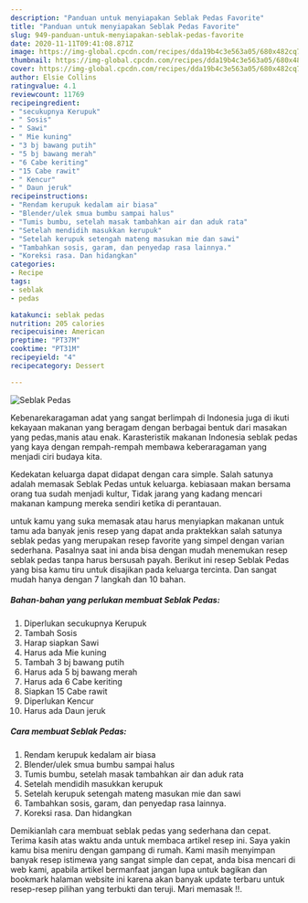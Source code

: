 ```yaml
---
description: "Panduan untuk menyiapakan Seblak Pedas Favorite"
title: "Panduan untuk menyiapakan Seblak Pedas Favorite"
slug: 949-panduan-untuk-menyiapakan-seblak-pedas-favorite
date: 2020-11-11T09:41:08.871Z
image: https://img-global.cpcdn.com/recipes/dda19b4c3e563a05/680x482cq70/seblak-pedas-foto-resep-utama.jpg
thumbnail: https://img-global.cpcdn.com/recipes/dda19b4c3e563a05/680x482cq70/seblak-pedas-foto-resep-utama.jpg
cover: https://img-global.cpcdn.com/recipes/dda19b4c3e563a05/680x482cq70/seblak-pedas-foto-resep-utama.jpg
author: Elsie Collins
ratingvalue: 4.1
reviewcount: 11769
recipeingredient:
- "secukupnya Kerupuk"
- " Sosis"
- " Sawi"
- " Mie kuning"
- "3 bj bawang putih"
- "5 bj bawang merah"
- "6 Cabe keriting"
- "15 Cabe rawit"
- " Kencur"
- " Daun jeruk"
recipeinstructions:
- "Rendam kerupuk kedalam air biasa"
- "Blender/ulek smua bumbu sampai halus"
- "Tumis bumbu, setelah masak tambahkan air dan aduk rata"
- "Setelah mendidih masukkan kerupuk"
- "Setelah kerupuk setengah mateng masukan mie dan sawi"
- "Tambahkan sosis, garam, dan penyedap rasa lainnya."
- "Koreksi rasa. Dan hidangkan"
categories:
- Recipe
tags:
- seblak
- pedas

katakunci: seblak pedas 
nutrition: 205 calories
recipecuisine: American
preptime: "PT37M"
cooktime: "PT31M"
recipeyield: "4"
recipecategory: Dessert

---
```



![Seblak Pedas](https://img-global.cpcdn.com/recipes/dda19b4c3e563a05/680x482cq70/seblak-pedas-foto-resep-utama.jpg)

Kebenarekaragaman adat yang sangat berlimpah di Indonesia juga di ikuti kekayaan makanan yang beragam dengan berbagai bentuk dari masakan yang pedas,manis atau enak. Karasteristik makanan Indonesia seblak pedas yang kaya dengan rempah-rempah membawa keberaragaman yang menjadi ciri budaya kita.




Kedekatan keluarga dapat didapat dengan cara simple. Salah satunya adalah memasak Seblak Pedas untuk keluarga. kebiasaan makan bersama orang tua sudah menjadi kultur, Tidak jarang yang kadang mencari makanan kampung mereka sendiri ketika di perantauan.

untuk kamu yang suka memasak atau harus menyiapkan makanan untuk tamu ada banyak jenis resep yang dapat anda praktekkan salah satunya seblak pedas yang merupakan resep favorite yang simpel dengan varian sederhana. Pasalnya saat ini anda bisa dengan mudah menemukan resep seblak pedas tanpa harus bersusah payah.
Berikut ini resep Seblak Pedas yang bisa kamu tiru untuk disajikan pada keluarga tercinta. Dan sangat mudah hanya dengan 7 langkah dan 10 bahan.


<!--inarticleads1-->

##### Bahan-bahan yang perlukan membuat Seblak Pedas:

1. Diperlukan secukupnya Kerupuk
1. Tambah  Sosis
1. Harap siapkan  Sawi
1. Harus ada  Mie kuning
1. Tambah 3 bj bawang putih
1. Harus ada 5 bj bawang merah
1. Harus ada 6 Cabe keriting
1. Siapkan 15 Cabe rawit
1. Diperlukan  Kencur
1. Harus ada  Daun jeruk




<!--inarticleads2-->

##### Cara membuat  Seblak Pedas:

1. Rendam kerupuk kedalam air biasa
1. Blender/ulek smua bumbu sampai halus
1. Tumis bumbu, setelah masak tambahkan air dan aduk rata
1. Setelah mendidih masukkan kerupuk
1. Setelah kerupuk setengah mateng masukan mie dan sawi
1. Tambahkan sosis, garam, dan penyedap rasa lainnya.
1. Koreksi rasa. Dan hidangkan




Demikianlah cara membuat seblak pedas yang sederhana dan cepat. Terima kasih atas waktu anda untuk membaca artikel resep ini. Saya yakin kamu bisa meniru dengan gampang di rumah. Kami masih menyimpan banyak resep istimewa yang sangat simple dan cepat, anda bisa mencari di web kami, apabila artikel bermanfaat jangan lupa untuk bagikan dan bookmark halaman website ini karena akan banyak update terbaru untuk resep-resep pilihan yang terbukti dan teruji. Mari memasak !!. 
